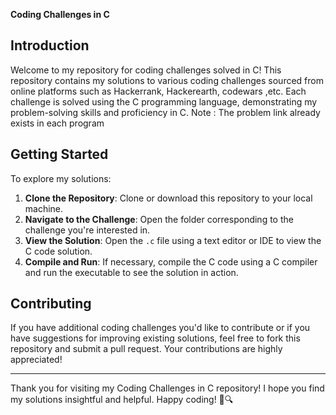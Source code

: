 **Coding Challenges in C**

## Introduction

Welcome to my repository for coding challenges solved in C! This repository contains my solutions to various coding challenges sourced from online platforms such as Hackerrank, Hackerearth, codewars ,etc. Each challenge is solved using the C programming language, demonstrating my problem-solving skills and proficiency in C.
Note : The problem link already exists in each program

## Getting Started
To explore my solutions:

1. **Clone the Repository**: Clone or download this repository to your local machine.
2. **Navigate to the Challenge**: Open the folder corresponding to the challenge you're interested in.
3. **View the Solution**: Open the `.c` file using a text editor or IDE to view the C code solution.
4. **Compile and Run**: If necessary, compile the C code using a C compiler and run the executable to see the solution in action.

## Contributing

If you have additional coding challenges you'd like to contribute or if you have suggestions for improving existing solutions, feel free to fork this repository and submit a pull request. Your contributions are highly appreciated!

---

Thank you for visiting my Coding Challenges in C repository! I hope you find my solutions insightful and helpful. Happy coding! 🚀🔍

